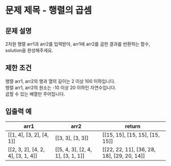 # 문제 제목 - 행렬의 곱셈
## 문제 설명
2차원 행렬 arr1과 arr2를 입력받아, arr1에 arr2를 곱한 결과를 반환하는 함수, solution을 완성해주세요.

## 제한 조건
행렬 arr1, arr2의 행과 열의 길이는 2 이상 100 이하입니다.  
행렬 arr1, arr2의 원소는 -10 이상 20 이하인 자연수입니다.  
곱할 수 있는 배열만 주어집니다.  
## 입출력 예
arr1	| arr2	| return
---|---|---|
[[1, 4], [3, 2], [4, 1]]	| [[3, 3], [3, 3]] |	[[15, 15], [15, 15], [15, 15]]
[[2, 3, 2], [4, 2, 4], [3, 1, 4]]	| [[5, 4, 3], [2, 4, 1], [3, 1, 1]] |	[[22, 22, 11], [36, 28, 18], [29, 20, 14]]

